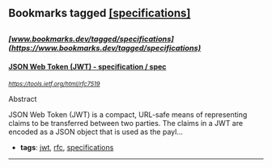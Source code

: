 ## Bookmarks tagged [[specifications]](https://www.bookmarks.dev?q=[specifications])

_<sup><sup>[www.bookmarks.dev/tagged/specifications](https://www.bookmarks.dev/tagged/specifications)</sup></sup>_
---
#### [JSON Web Token (JWT) - specification / spec](https://tools.ietf.org/html/rfc7519)
_<sup>https://tools.ietf.org/html/rfc7519</sup>_

Abstract

JSON Web Token (JWT) is a compact, URL-safe means of representing claims to be transferred between two parties.  The claims in a JWT are encoded as a JSON object that is used as the payl...
* **tags**: [jwt](../tagged/jwt.md), [rfc](../tagged/rfc.md), [specifications](../tagged/specifications.md)
---

